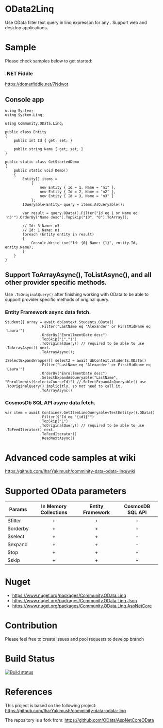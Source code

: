 # OData2Linq
Use OData filter text query in linq expresson for any . Support web and desktop applications.

# Sample
Please check samples below to get started:

### .NET Fiddle
https://dotnetfiddle.net/7Ndwot

## Console app
```
using System;
using System.Linq;

using Community.OData.Linq;

public class Entity
{
    public int Id { get; set; }

    public string Name { get; set; }
}

public static class GetStartedDemo
{
    public static void Demo()
    {
        Entity[] items =
            {
                new Entity { Id = 1, Name = "n1" },
                new Entity { Id = 2, Name = "n2" },
                new Entity { Id = 3, Name = "n3" }
            };
        IQueryable<Entity> query = items.AsQueryable();

        var result = query.OData().Filter("Id eq 1 or Name eq 'n3'").OrderBy("Name desc").TopSkip("10", "0").ToArray();

        // Id: 3 Name: n3
        // Id: 1 Name: n1
        foreach (Entity entity in result)
        {
            Console.WriteLine("Id: {0} Name: {1}", entity.Id, entity.Name);
        }
    }
}
```

## Support ToArrayAsync(), ToListAsync(), and all other provider specific methods.
Use `.ToOriginalQuery()` after finishing working with OData to be able to support provider specific methods of original query.

### Entity Framework async data fetch.
```
Student[] array = await dbContext.Students.OData()
                .Filter("LastName eq 'Alexander' or FirstMidName eq 'Laura'")
                .OrderBy("EnrollmentDate desc")
                .TopSkip("1","1")
                .ToOriginalQuery() // required to be able to use .ToArrayAsync() next.
                .ToArrayAsync();

ISelectExpandWrapper[] select2 = await dbContext.Students.OData()
                .Filter("LastName eq 'Alexander' or FirstMidName eq 'Laura'")
                .OrderBy("EnrollmentDate desc")
                .SelectExpandAsQueryable("LastName", "Enrollments($select=CourseId)") //.SelectExpandAsQueryable() use .ToOriginalQuery() implicitly, so not need to call it.
                .ToArrayAsync()
```
### CosmosDb SQL API async data fetch.
```
var item = await Container.GetItemLinqQueryable<TestEntity>().OData()
                .Filter($"Id eq '{id1}'")
                .TopSkip("1")
                .ToOriginalQuery() // required to be able to use .ToFeedIterator() next.
                .ToFeedIterator()
                .ReadNextAsync()
```
# Advanced code samples at wiki
https://github.com/IharYakimush/comminity-data-odata-linq/wiki

# Supported OData parameters
| Params        | In Memory Collections | Entity Framework | CosmosDB SQL API |
| ------------- |:---------------------:|:----------------:| :---------------:|
| $filter       |+                      | +                | +                |
| $orderby      |+                      | +                | +                |
| $select       |+                      | +                | -                |
| $expand       |+                      | +                | -                |
| $top          |+                      | +                | +                |
| $skip         |+                      | +                | +                |

# Nuget
- https://www.nuget.org/packages/Community.OData.Linq
- https://www.nuget.org/packages/Community.OData.Linq.Json
- https://www.nuget.org/packages/Community.OData.Linq.AspNetCore

# Contribution
Please feel free to create issues and pool requests to develop branch

# Build Status
[![Build status](https://ci.appveyor.com/api/projects/status/yrmp3074ryce61gb/branch/develop?svg=true)](https://ci.appveyor.com/project/IharYakimush/comminity-data-odata-linq/branch/develop)

# References
This project is based on the following project:
https://github.com/IharYakimush/comminity-data-odata-linq

The repository is a fork from:
https://github.com/OData/AspNetCoreOData
